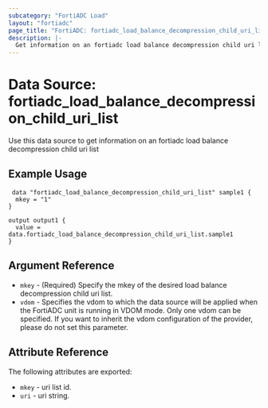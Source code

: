 ```yaml
---
subcategory: "FortiADC Load"
layout: "fortiadc"
page_title: "FortiADC: fortiadc_load_balance_decompression_child_uri_list"
description: |-
  Get information on an fortiadc load balance decompression child uri list
---
```


# Data Source: fortiadc_load_balance_decompression_child_uri_list
Use this data source to get information on an fortiadc load balance decompression child uri list

## Example Usage

```hcl
 data "fortiadc_load_balance_decompression_child_uri_list" sample1 {
  mkey = "1"
}

output output1 {
  value = data.fortiadc_load_balance_decompression_child_uri_list.sample1
}
```

## Argument Reference
* `mkey` - (Required) Specify the mkey of the desired  load balance decompression child uri list.
* `vdom` - Specifies the vdom to which the data source will be applied when the FortiADC unit is running in VDOM mode. Only one vdom can be specified. If you want to inherit the vdom configuration of the provider, please do not set this parameter.


## Attribute Reference

The following attributes are exported:

* `mkey` - uri list id.
* `uri` - uri string. 

